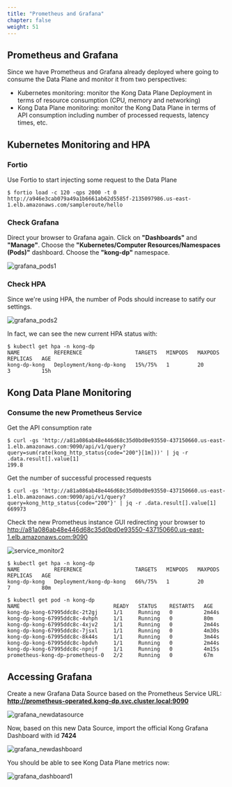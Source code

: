 ```yaml
---
title: "Prometheus and Grafana"
chapter: false
weight: 51
---
```


## Prometheus and Grafana

Since we have Prometheus and Grafana already deployed where going to consume the Data Plane and monitor it from two perspectives:<p>

* Kubernetes monitoring: monitor the Kong Data Plane Deployment in terms of resource consumption (CPU, memory and networking)
* Kong Data Plane monitoring: monitor the Kong Data Plane in terms of API consumption including number of processed requests, latency times, etc.


## Kubernetes Monitoring and HPA

### Fortio
Use Fortio to start injecting some request to the Data Plane
````
$ fortio load -c 120 -qps 2000 -t 0 http://a946e3cab079a49a1b6661ab62d5585f-2135097986.us-east-1.elb.amazonaws.com/sampleroute/hello
````

### Check Grafana
Direct your browser to Grafana again. Click on <b>"Dashboards"</b> and <b>"Manage"</b>. Choose the <b>"Kubernetes/Computer Resources/Namespaces (Pods)"</b> dashboard. Choose the <b>"kong-dp"</b> namespace.

![grafana_pods1](/images/grafana_pods1.png)


### Check HPA
Since we're using HPA, the number of Pods should increase to satify our settings.

![grafana_pods2](/images/grafana_pods2.png)

In fact, we can see the new current HPA status with:

````
$ kubectl get hpa -n kong-dp
NAME           REFERENCE                 TARGETS   MINPODS   MAXPODS   REPLICAS   AGE
kong-dp-kong   Deployment/kong-dp-kong   15%/75%   1         20        3          15h
````





## Kong Data Plane Monitoring

### Consume the new Prometheus Service
Get the API consumption rate
````
$ curl -gs 'http://a81a086ab48e446d68c35d0bd0e93550-437150660.us-east-1.elb.amazonaws.com:9090/api/v1/query?query=sum(rate(kong_http_status{code="200"}[1m]))' | jq -r .data.result[].value[1]
199.8
````

Get the number of successful processed requests
````
$ curl -gs 'http://a81a086ab48e446d68c35d0bd0e93550-437150660.us-east-1.elb.amazonaws.com:9090/api/v1/query?query=kong_http_status{code="200"}' | jq -r .data.result[].value[1]
669973
````

Check the new Prometheus instance GUI redirecting your browser to http://a81a086ab48e446d68c35d0bd0e93550-437150660.us-east-1.elb.amazonaws.com:9090


![service_monitor2](/images/service_monitor2.png)

````
$ kubectl get hpa -n kong-dp
NAME           REFERENCE                 TARGETS   MINPODS   MAXPODS   REPLICAS   AGE
kong-dp-kong   Deployment/kong-dp-kong   66%/75%   1         20        7          80m

$ kubectl get pod -n kong-dp
NAME                              READY   STATUS    RESTARTS   AGE
kong-dp-kong-67995ddc8c-2t2gj     1/1     Running   0          2m44s
kong-dp-kong-67995ddc8c-4vhph     1/1     Running   0          80m
kong-dp-kong-67995ddc8c-4xjv2     1/1     Running   0          2m44s
kong-dp-kong-67995ddc8c-7jsxl     1/1     Running   0          4m30s
kong-dp-kong-67995ddc8c-8k44s     1/1     Running   0          3m44s
kong-dp-kong-67995ddc8c-bpdvh     1/1     Running   0          2m44s
kong-dp-kong-67995ddc8c-npnjf     1/1     Running   0          4m15s
prometheus-kong-dp-prometheus-0   2/2     Running   0          67m
````

## Accessing Grafana

Create a new Grafana Data Source based on the Prometheus Service URL: <b>http://prometheus-operated.kong-dp.svc.cluster.local:9090</b>

![grafana_newdatasource](/images/grafana_newdatasource.png)

Now, based on this new Data Source, import the official Kong Grafana Dashboard with id <b>7424</b>

![grafana_newdashboard](/images/grafana_newdashboard.png)

You should be able to see Kong Data Plane metrics now:

![grafana_dashboard1](/images/grafana_dashboard1.png)

